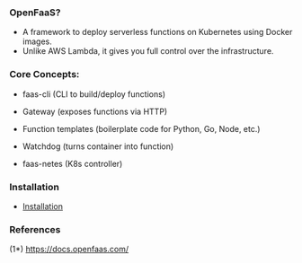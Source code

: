 ### OpenFaaS?
- A framework to deploy serverless functions on Kubernetes using Docker images. 
- Unlike AWS Lambda, it gives you full control over the infrastructure.

### Core Concepts:

- faas-cli (CLI to build/deploy functions)

- Gateway (exposes functions via HTTP)

- Function templates (boilerplate code for Python, Go, Node, etc.)

- Watchdog (turns container into function)

- faas-netes (K8s controller)

### Installation

- [Installation](./INSTALLATION.md)

### References

(1*) https://docs.openfaas.com/